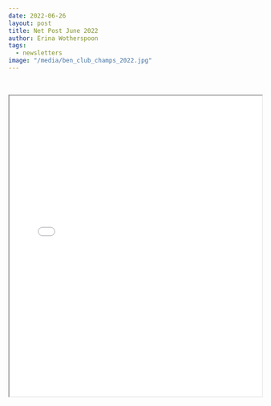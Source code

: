 ```yaml
---
date: 2022-06-26
layout: post
title: Net Post June 2022
author: Erina Wotherspoon
tags:
  - newsletters
image: "/media/ben_club_champs_2022.jpg"
---
```


&nbsp;

<iframe src="/newsletters/newsletter_jun_2022.pdf" width="100%" height="600px">
